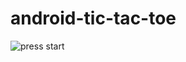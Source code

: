 # android-tic-tac-toe

![press start](https://user-images.githubusercontent.com/77770628/122516371-4fbf2f00-d02c-11eb-8008-ddc613d67a58.png)
